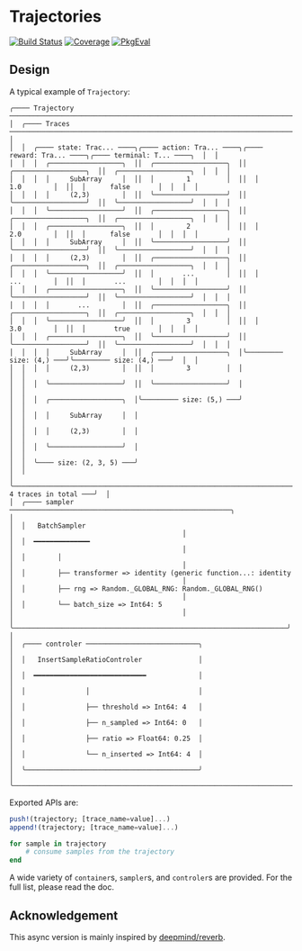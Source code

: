 # Trajectories

[![Build Status](https://github.com/JuliaReinforcementLearning/Trajectories.jl/actions/workflows/CI.yml/badge.svg?branch=main)](https://github.com/JuliaReinforcementLearning/Trajectories.jl/actions/workflows/CI.yml?query=branch%3Amain)
[![Coverage](https://codecov.io/gh/JuliaReinforcementLearning/Trajectories.jl/branch/main/graph/badge.svg)](https://codecov.io/gh/JuliaReinforcementLearning/Trajectories.jl)
[![PkgEval](https://JuliaCI.github.io/NanosoldierReports/pkgeval_badges/T/Trajectories.svg)](https://JuliaCI.github.io/NanosoldierReports/pkgeval_badges/report.html)

## Design

A typical example of `Trajectory`:

```
╭──── Trajectory ──────────────────────────────────────────────────────────────────────────────────────────────────╮
│  ╭──── Traces ────────────────────────────────────────────────────────────────────────────────────────────────╮  │
│  │  ╭──── state: Trac... ────╮╭──── action: Tra... ────╮╭──── reward: Tra... ────╮╭──── terminal: T... ────╮  │  │
│  │  │  ╭──────────────────╮  ││  ╭──────────────────╮  ││  ╭──────────────────╮  ││  ╭──────────────────╮  │  │  │
│  │  │  │     SubArray     │  ││  │        1         │  ││  │       1.0        │  ││  │      false       │  │  │  │
│  │  │  │     (2,3)        │  ││  ╰──────────────────╯  ││  ╰──────────────────╯  ││  ╰──────────────────╯  │  │  │
│  │  │  ╰──────────────────╯  ││  ╭──────────────────╮  ││  ╭──────────────────╮  ││  ╭──────────────────╮  │  │  │
│  │  │  ╭──────────────────╮  ││  │        2         │  ││  │       2.0        │  ││  │      false       │  │  │  │
│  │  │  │     SubArray     │  ││  ╰──────────────────╯  ││  ╰──────────────────╯  ││  ╰──────────────────╯  │  │  │
│  │  │  │     (2,3)        │  ││  ╭──────────────────╮  ││  ╭──────────────────╮  ││  ╭──────────────────╮  │  │  │
│  │  │  ╰──────────────────╯  ││  │       ...        │  ││  │       ...        │  ││  │       ...        │  │  │  │
│  │  │  ╭──────────────────╮  ││  ╰──────────────────╯  ││  ╰──────────────────╯  ││  ╰──────────────────╯  │  │  │
│  │  │  │       ...        │  ││  ╭──────────────────╮  ││  ╭──────────────────╮  ││  ╭──────────────────╮  │  │  │
│  │  │  ╰──────────────────╯  ││  │        3         │  ││  │       3.0        │  ││  │       true       │  │  │  │
│  │  │  ╭──────────────────╮  ││  ╰──────────────────╯  ││  ╰──────────────────╯  ││  ╰──────────────────╯  │  │  │
│  │  │  │     SubArray     │  ││  ╭──────────────────╮  │╰───────── size: (4,) ───╯╰───────── size: (4,) ───╯  │  │
│  │  │  │     (2,3)        │  ││  │        3         │  │                                                      │  │
│  │  │  ╰──────────────────╯  ││  ╰──────────────────╯  │                                                      │  │
│  │  │  ╭──────────────────╮  │╰───────── size: (5,) ───╯                                                      │  │
│  │  │  │     SubArray     │  │                                                                                │  │
│  │  │  │     (2,3)        │  │                                                                                │  │
│  │  │  ╰──────────────────╯  │                                                                                │  │
│  │  ╰──── size: (2, 3, 5) ───╯                                                                                │  │
│  ╰────────────────────────────────────────────────────────────────────────────────────── 4 traces in total ───╯  │
│  ╭──── sampler ───────────────────────────────────────────────────────╮                                          │
│  │   BatchSampler                                                     │                                          │
│  │  ━━━━━━━━━━━━━━                                                    │                                          │
│  │        │                                                           │                                          │
│  │        ├── transformer => identity (generic function...: identity  │                                          │
│  │        ├── rng => Random._GLOBAL_RNG: Random._GLOBAL_RNG()         │                                          │
│  │        └── batch_size => Int64: 5                                  │                                          │
│  ╰────────────────────────────────────────────────────────────────────╯                                          │
│  ╭──── controler ────────────────────────────╮                                                                   │
│  │   InsertSampleRatioControler              │                                                                   │
│  │  ━━━━━━━━━━━━━━━━━━━━━━━━━━━━             │                                                                   │
│  │               │                           │                                                                   │
│  │               ├── threshold => Int64: 4   │                                                                   │
│  │               ├── n_sampled => Int64: 0   │                                                                   │
│  │               ├── ratio => Float64: 0.25  │                                                                   │
│  │               └── n_inserted => Int64: 4  │                                                                   │
│  ╰───────────────────────────────────────────╯                                                                   │
╰──────────────────────────────────────────────────────────────────────────────────────────────────────────────────╯
```

Exported APIs are:

```julia
push!(trajectory; [trace_name=value]...)
append!(trajectory; [trace_name=value]...)

for sample in trajectory
    # consume samples from the trajectory
end
```

A wide variety of `container`s, `sampler`s, and `controler`s are provided. For the full list, please read the doc.

## Acknowledgement

This async version is mainly inspired by [deepmind/reverb](https://github.com/deepmind/reverb). 
